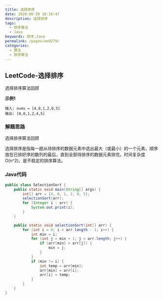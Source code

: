 ```yaml
---
title: 选择排序
date: 2020-06-28 16:16:47
description: 选择排序
tags: 
  - 排序算法
  - Java
keywords: 排序,Java
permalink: /pages/ee0279/
categories: 
  - 算法
  - 排序算法
---
```


## LeetCode-选择排序

选择排序算法回顾

 <!--more-->

**示例1**

```
输入: nums = [4,0,1,2,0,5]
输出: [0,0,1,2,4,5]
```

### 解题思路

选择排序算法回顾

选择排序是指每一趟从待排序的数据元素中选出最大（或最小）的一个元素，顺序放在已排好序的数列的最后，直到全部待排序的数据元素排完。时间复杂度O(n^2)，是不稳定的排序算法。

### Java代码

```java
public class SelectionSort {
    public static void main(String[] args) {
        int[] arr = {4, 0, 1, 2, 0, 5};
        selectionSort(arr);
        for (Integer i : arr) {
            System.out.print(i);
        }
    }

    public static void selectionSort(int[] arr) {
        for (int i = 0; i < arr.length - 1; i++) {
            int min = i;
            for (int j = min + 1; j < arr.length; j++) {
                if (arr[min] > arr[j]) {
                    min = j;
                }
            }
            if (min != i) {
                int temp = arr[min];
                arr[min] = arr[i];
                arr[i] = temp;
            }
        }
    }
}

```

